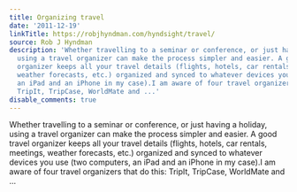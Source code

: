 ```yaml
---
title: Organizing travel
date: '2011-12-19'
linkTitle: https://robjhyndman.com/hyndsight/travel/
source: Rob J Hyndman
description: 'Whether travelling to a seminar or conference, or just having a holiday,
  using a travel organizer can make the process simpler and easier. A good travel
  organizer keeps all your travel details (flights, hotels, car rentals, meetings,
  weather forecasts, etc.) organized and synced to whatever devices you use (two computers,
  an iPad and an iPhone in my case).I am aware of four travel organizers that do this:
  TripIt, TripCase, WorldMate and ...'
disable_comments: true
---
```

Whether travelling to a seminar or conference, or just having a holiday, using a travel organizer can make the process simpler and easier. A good travel organizer keeps all your travel details (flights, hotels, car rentals, meetings, weather forecasts, etc.) organized and synced to whatever devices you use (two computers, an iPad and an iPhone in my case).I am aware of four travel organizers that do this: TripIt, TripCase, WorldMate and ...